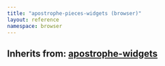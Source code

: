 ```yaml
---
title: "apostrophe-pieces-widgets (browser)"
layout: reference
namespace: browser
---
```

## Inherits from: [apostrophe-widgets](../apostrophe-widgets/browser-apostrophe-widgets.html)

